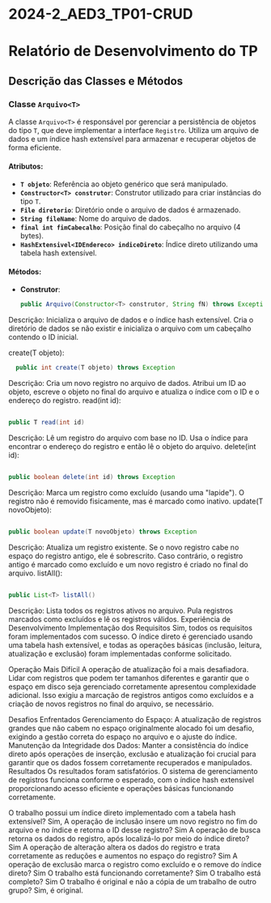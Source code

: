 # 2024-2_AED3_TP01-CRUD

# Relatório de Desenvolvimento do TP

## Descrição das Classes e Métodos

### Classe `Arquivo<T>`

A classe `Arquivo<T>` é responsável por gerenciar a persistência de objetos do tipo `T`, que deve implementar a interface `Registro`. Utiliza um arquivo de dados e um índice hash extensível para armazenar e recuperar objetos de forma eficiente.

#### Atributos:
- **`T objeto`**: Referência ao objeto genérico que será manipulado.
- **`Constructor<T> construtor`**: Construtor utilizado para criar instâncias do tipo `T`.
- **`File diretorio`**: Diretório onde o arquivo de dados é armazenado.
- **`String fileName`**: Nome do arquivo de dados.
- **`final int fimCabecalho`**: Posição final do cabeçalho no arquivo (4 bytes).
- **`HashExtensivel<IDEndereco> indiceDireto`**: Índice direto utilizando uma tabela hash extensível.

#### Métodos:

- **Construtor**:
  ```java
  public Arquivo(Constructor<T> construtor, String fN) throws Exception
Descrição: Inicializa o arquivo de dados e o índice hash extensível. Cria o diretório de dados se não existir e inicializa o arquivo com um cabeçalho contendo o ID inicial.

create(T objeto):

```java
  public int create(T objeto) throws Exception
```
Descrição: Cria um novo registro no arquivo de dados. Atribui um ID ao objeto, escreve o objeto no final do arquivo e atualiza o índice com o ID e o endereço do registro.
read(int id):
```java

public T read(int id)
```
Descrição: Lê um registro do arquivo com base no ID. Usa o índice para encontrar o endereço do registro e então lê o objeto do arquivo.
delete(int id):
```java

public boolean delete(int id) throws Exception
```
Descrição: Marca um registro como excluído (usando uma "lapide"). O registro não é removido fisicamente, mas é marcado como inativo.
update(T novoObjeto):
```java

public boolean update(T novoObjeto) throws Exception
```
Descrição: Atualiza um registro existente. Se o novo registro cabe no espaço do registro antigo, ele é sobrescrito. Caso contrário, o registro antigo é marcado como excluído e um novo registro é criado no final do arquivo.
listAll():
```java

public List<T> listAll()
```
Descrição: Lista todos os registros ativos no arquivo. Pula registros marcados como excluídos e lê os registros válidos.
Experiência de Desenvolvimento
Implementação dos Requisitos
Sim, todos os requisitos foram implementados com sucesso. O índice direto é gerenciado usando uma tabela hash extensível, e todas as operações básicas (inclusão, leitura, atualização e exclusão) foram implementadas conforme solicitado.

Operação Mais Difícil
A operação de atualização foi a mais desafiadora. Lidar com registros que podem ter tamanhos diferentes e garantir que o espaço em disco seja gerenciado corretamente apresentou complexidade adicional. Isso exigiu a marcação de registros antigos como excluídos e a criação de novos registros no final do arquivo, se necessário.

Desafios Enfrentados
Gerenciamento do Espaço: A atualização de registros grandes que não cabem no espaço originalmente alocado foi um desafio, exigindo a gestão correta do espaço no arquivo e o ajuste do índice.
Manutenção da Integridade dos Dados: Manter a consistência do índice direto após operações de inserção, exclusão e atualização foi crucial para garantir que os dados fossem corretamente recuperados e manipulados.
Resultados
Os resultados foram satisfatórios. O sistema de gerenciamento de registros funciona conforme o esperado, com o índice hash extensível proporcionando acesso eficiente e operações básicas funcionando corretamente.


O trabalho possui um índice direto implementado com a tabela hash extensível?
Sim,
A operação de inclusão insere um novo registro no fim do arquivo e no índice e retorna o ID desse registro?
Sim
A operação de busca retorna os dados do registro, após localizá-lo por meio do índice direto?
Sim
A operação de alteração altera os dados do registro e trata corretamente as reduções e aumentos no espaço do registro?
Sim
A operação de exclusão marca o registro como excluído e o remove do índice direto?
Sim
O trabalho está funcionando corretamente?
Sim
O trabalho está completo?
Sim
O trabalho é original e não a cópia de um trabalho de outro grupo?
Sim, é original.
